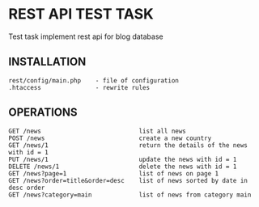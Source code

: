 REST API TEST TASK
==================

Test task implement rest api for blog database

INSTALLATION
------------

    rest/config/main.php    - file of configuration
    .htaccess               - rewrite rules

OPERATIONS
----------

    GET /news                           list all news
    POST /news                          create a new country
    GET /news/1                         return the details of the news with id = 1
    PUT /news/1                         update the news with id = 1
    DELETE /news/1                      delete the news with id = 1
    GET /news?page=1                    list of news on page 1
    GET /news?order=title&order=desc    list of news sorted by date in desc order
    GET /news?category=main             list of news from category main
